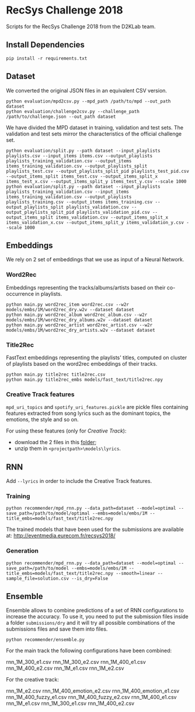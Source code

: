 # RecSys Challenge 2018
Scripts for the RecSys Challenge 2018 from the D2KLab team.

## Install Dependencies

    pip install -r requirements.txt

## Dataset
We converted the original JSON files in an equivalent CSV version.

```
python evaluation/mpd2csv.py --mpd_path /path/to/mpd --out_path dataset
python evaluation/challenge2csv.py --challenge_path /path/to/challenge.json --out_path dataset
```

We have divided the MPD dataset in training, validation and test sets. The validation and test sets mirror the characteristics of the official challenge set.

```
python evaluation/split.py --path dataset --input_playlists playlists.csv --input_items items.csv --output_playlists playlists_training_validation.csv --output_items items_training_validation.csv --output_playlists_split playlists_test.csv --output_playlists_split_pid playlists_test_pid.csv --output_items_split items_test.csv --output_items_split_x items_test_x.csv --output_items_split_y items_test_y.csv --scale 1000
python evaluation/split.py --path dataset --input_playlists playlists_training_validation.csv --input_items items_training_validation.csv --output_playlists playlists_training.csv --output_items items_training.csv --output_playlists_split playlists_validation.csv --output_playlists_split_pid playlists_validation_pid.csv --output_items_split items_validation.csv --output_items_split_x items_validation_x.csv --output_items_split_y items_validation_y.csv --scale 1000
```


## Embeddings

We rely on 2 set of embeddings that we use as input of a Neural Network.

### Word2Rec

Embeddings representing the tracks/albums/artists based on their co-occurrence in playlists.

```
python main.py word2rec_item word2rec.csv --w2r models/embs/1M/word2rec_dry.w2v --dataset dataset
python main.py word2rec_album word2rec_album.csv --w2r models/embs/1M/word2rec_dry_albums.w2v --dataset dataset
python main.py word2rec_artist word2rec_artist.csv --w2r models/embs/1M/word2rec_dry_artists.w2v --dataset dataset
```

### Title2Rec

FastText embeddings representing the playlists' titles, computed on cluster of playlists based on the word2rec embeddings of their tracks.

```
python main.py title2rec title2rec.csv
python main.py title2rec_embs models/fast_text/title2rec.npy
```

### Creative Track features

`mpd_uri_topics` and `spotify_uri_features.pickle` are pickle files containing features extracted from song lyrics such as the dominant topics, the emotions, the style and so on.

For using these features (only for _Creative Track_):
- download the 2 files in this [folder](https://drive.google.com/drive/folders/1rrNwp1LIuXXyIr0P1xgT7DfyVqmuqGIz?usp=sharing);
- unzip them in `<projectpath>\models\lyrics`.

## RNN

Add `--lyrics` in order to include the Creative Track features.

### Training

```
python recommender/mpd_rnn.py --data_path=dataset --model=optimal --save_path=/path/to/model/optimal --embs=models/embs/1M --title_embs=models/fast_text/title2rec.npy
```
The trained models that have been used for the submissions are available at: http://eventmedia.eurecom.fr/recsys2018/

### Generation

```
python recommender/mpd_rnn.py --data_path=dataset --model=optimal --save_path=/path/to/model --embs=models/embs/1M --title_embs=models/fast_text/title2rec.npy --smooth=linear --sample_file=solution.csv --is_dry=False
```

## Ensemble

Ensemble allows to combine predictions of a set of RNN configurations to increase the accuracy. To use it, you need to put the submission files inside a folder `submissions/dry` and it will try all possible combinations of the submissions files and save them into files.

```
python recommender/ensemble.py
```

For the main track the following configurations have been combined:

rnn_1M_300_e1.csv
rnn_1M_300_e2.csv
rnn_1M_400_e1.csv
rnn_1M_400_e2.csv
rnn_1M_e1.csv
rnn_1M_e2.csv

For the creative track:

rnn_1M_e2.csv
rnn_1M_400_emotion_e2.csv
rnn_1M_400_emotion_e1.csv
rnn_1M_400_fuzzy_e1.csv
rnn_1M_400_fuzzy_e2.csv
rnn_1M_400_e1.csv
rnn_1M_e1.csv
rnn_1M_300_e1.csv
rnn_1M_400_e2.csv
